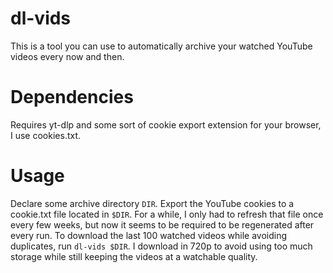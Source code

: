 # dl-vids
This is a tool you can use to automatically archive your watched YouTube videos every now and then.

# Dependencies
Requires yt-dlp and some sort of cookie export extension for your browser, I use cookies.txt.

# Usage
Declare some archive directory `DIR`. Export the YouTube cookies to a cookie.txt file located in `$DIR`. For a while, I only had to refresh
that file once every few weeks, but now it seems to be required to be regenerated after every run.
To download the last 100 watched videos while avoiding duplicates, run `dl-vids $DIR`. I download in 720p to avoid using too much storage
while still keeping the videos at a watchable quality.

